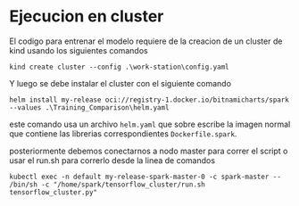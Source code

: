 # Ejecucion en cluster

El codigo para entrenar el modelo requiere de la creacion de un cluster de kind usando los siguientes comandos

```
kind create cluster --config .\work-station\config.yaml
```
Y luego se debe instalar el cluster con el siguiente comando

```
helm install my-release oci://registry-1.docker.io/bitnamicharts/spark --values .\Training_Comparison\helm.yaml
```
este comando usa un archivo `helm.yaml` que sobre escribe la imagen normal que contiene las librerias correspondientes `Dockerfile.spark`.

posteriormente debemos conectarnos a nodo master para correr el script o usar el run.sh para correrlo desde la linea de comandos

```
kubectl exec -n default my-release-spark-master-0 -c spark-master -- /bin/sh -c "/home/spark/tensorflow_cluster/run.sh tensorflow_cluster.py"
```


